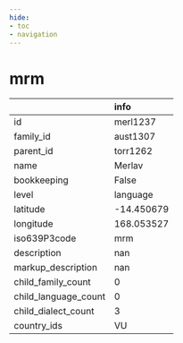 ```yaml
---
hide:
- toc
- navigation
---
```

# mrm
|                      | info       |
|:---------------------|:-----------|
| id                   | merl1237   |
| family_id            | aust1307   |
| parent_id            | torr1262   |
| name                 | Merlav     |
| bookkeeping          | False      |
| level                | language   |
| latitude             | -14.450679 |
| longitude            | 168.053527 |
| iso639P3code         | mrm        |
| description          | nan        |
| markup_description   | nan        |
| child_family_count   | 0          |
| child_language_count | 0          |
| child_dialect_count  | 3          |
| country_ids          | VU         |